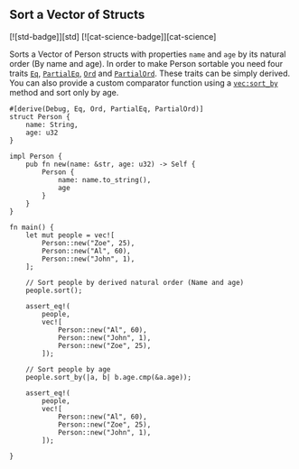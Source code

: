 ## Sort a Vector of Structs

[![std-badge]][std] [![cat-science-badge]][cat-science]

Sorts a Vector of Person structs with properties `name` and `age` by its natural
order (By name and age). In order to make Person sortable you need four traits [`Eq`],
[`PartialEq`], [`Ord`] and [`PartialOrd`]. These traits can be simply derived.
You can also provide a custom comparator function using a [`vec:sort_by`] method and sort only by age.

```rust,edition2021
#[derive(Debug, Eq, Ord, PartialEq, PartialOrd)]
struct Person {
    name: String,
    age: u32
}

impl Person {
    pub fn new(name: &str, age: u32) -> Self {
        Person {
            name: name.to_string(),
            age
        }
    }
}

fn main() {
    let mut people = vec![
        Person::new("Zoe", 25),
        Person::new("Al", 60),
        Person::new("John", 1),
    ];

    // Sort people by derived natural order (Name and age)
    people.sort();

    assert_eq!(
        people,
        vec![
            Person::new("Al", 60),
            Person::new("John", 1),
            Person::new("Zoe", 25),
        ]);

    // Sort people by age
    people.sort_by(|a, b| b.age.cmp(&a.age));

    assert_eq!(
        people,
        vec![
            Person::new("Al", 60),
            Person::new("Zoe", 25),
            Person::new("John", 1),
        ]);

}

```

[`Eq`]: https://doc.rust-lang.org/std/cmp/trait.Eq.html 
[`PartialEq`]: https://doc.rust-lang.org/std/cmp/trait.PartialEq.html
[`Ord`]: https://doc.rust-lang.org/std/cmp/trait.Ord.html
[`PartialOrd`]: https://doc.rust-lang.org/std/cmp/trait.PartialOrd.html
[`vec:sort_by`]: https://doc.rust-lang.org/std/vec/struct.Vec.html#method.sort_by
